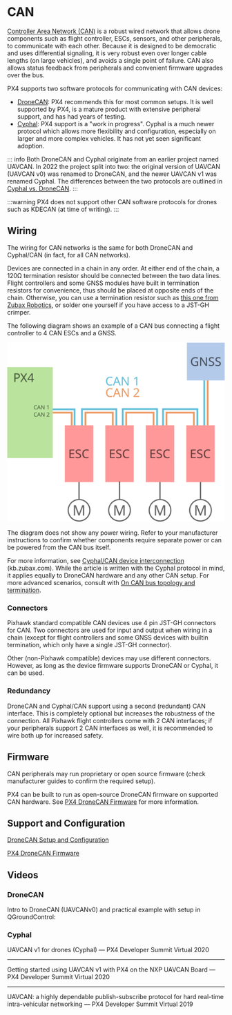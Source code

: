 # CAN

[Controller Area Network (CAN)](https://en.wikipedia.org/wiki/CAN_bus) is a robust wired network that allows drone components such as flight controller, ESCs, sensors, and other peripherals, to communicate with each other. Because it is designed to be democratic and uses differential signaling, it is very robust even over longer cable lengths (on large vehicles), and avoids a single point of failure. CAN also allows status feedback from peripherals and convenient firmware upgrades over the bus.

PX4 supports two software protocols for communicating with CAN devices:

- [DroneCAN](../dronecan/index.md): PX4 recommends this for most common setups. It is well supported by PX4, is a mature product with extensive peripheral support, and has had years of testing.
- [Cyphal](https://opencyphal.org): PX4 support is a "work in progress". Cyphal is a much newer protocol which allows more flexibility and configuration, especially on larger and more complex vehicles. It has not yet seen significant adoption.

::: info Both DroneCAN and Cyphal originate from an earlier project named UAVCAN. In 2022 the project split into two: the original version of UAVCAN (UAVCAN v0) was renamed to DroneCAN, and the newer UAVCAN v1 was renamed Cyphal. The differences between the two protocols are outlined in [Cyphal vs. DroneCAN](https://forum.opencyphal.org/t/cyphal-vs-dronecan/1814).
:::

:::warning
PX4 does not support other CAN software protocols for drones such as KDECAN (at time of writing).
:::

## Wiring

The wiring for CAN networks is the same for both DroneCAN and Cyphal/CAN (in fact, for all CAN networks).

Devices are connected in a chain in any order. At either end of the chain, a 120Ω termination resistor should be connected between the two data lines. Flight controllers and some GNSS modules have built in termination resistors for convenience, thus should be placed at opposite ends of the chain. Otherwise, you can use a termination resistor such as [this one from Zubax Robotics](https://shop.zubax.com/products/uavcan-micro-termination-plug?variant=6007985111069), or solder one yourself if you have access to a JST-GH crimper.

The following diagram shows an example of a CAN bus connecting a flight controller to 4 CAN ESCs and a GNSS.

![CAN Wiring](../../assets/can/uavcan_wiring.svg)

The diagram does not show any power wiring. Refer to your manufacturer instructions to confirm whether components require separate power or can be powered from the CAN bus itself.

For more information, see [Cyphal/CAN device interconnection](https://kb.zubax.com/pages/viewpage.action?pageId=2195476) (kb.zubax.com). While the article is written with the Cyphal protocol in mind, it applies equally to DroneCAN hardware and any other CAN setup. For more advanced scenarios, consult with [On CAN bus topology and termination](https://forum.opencyphal.org/t/on-can-bus-topology-and-termination/1685).

### Connectors

Pixhawk standard compatible CAN devices use 4 pin JST-GH connectors for CAN. Two connectors are used for input and output when wiring in a chain (except for flight controllers and some GNSS devices with builtin termination, which only have a single JST-GH connector).

Other (non-Pixhawk compatible) devices may use different connectors. However, as long as the device firmware supports DroneCAN or Cyphal, it can be used.

### Redundancy

DroneCAN and Cyphal/CAN support using a second (redundant) CAN interface. This is completely optional but increases the robustness of the connection. All Pixhawk flight controllers come with 2 CAN interfaces; if your peripherals support 2 CAN interfaces as well, it is recommended to wire both up for increased safety.

## Firmware

CAN peripherals may run proprietary or open source firmware (check manufacturer guides to confirm the required setup).

PX4 can be built to run as open-source DroneCAN firmware on supported CAN hardware. See [PX4 DroneCAN Firmware](../dronecan/px4_cannode_fw.md) for more information.

## Support and Configuration

[DroneCAN Setup and Configuration](../dronecan/index.md)

[PX4 DroneCAN Firmware](../dronecan/px4_cannode_fw.md)

## Videos

### DroneCAN

Intro to DroneCAN (UAVCANv0) and practical example with setup in QGroundControl:

<lite-youtube videoid="IZMTq9fTiOM" title="Intro to DroneCAN (UAVCANv0) and practical example with setup in QGroundControl"/>

### Cyphal

UAVCAN v1 for drones (Cyphal) — PX4 Developer Summit Virtual 2020

<lite-youtube videoid="6Bvtn_g8liU" title="UAVCAN v1 for drones — PX4 Developer Summit Virtual 2020"/>

---

Getting started using UAVCAN v1 with PX4 on the NXP UAVCAN Board — PX4 Developer Summit Virtual 2020

<lite-youtube videoid="MwdHwjaXYKs" title="Getting started using UAVCAN v1 with PX4 on the NXP UAVCAN Board"/>

---

UAVCAN: a highly dependable publish-subscribe protocol for hard real-time intra-vehicular networking — PX4 Developer Summit Virtual 2019

<lite-youtube videoid="MBtROivYPik" title="UAVCAN: a highly dependable publish-subscribe protocol for hard ..."/>
